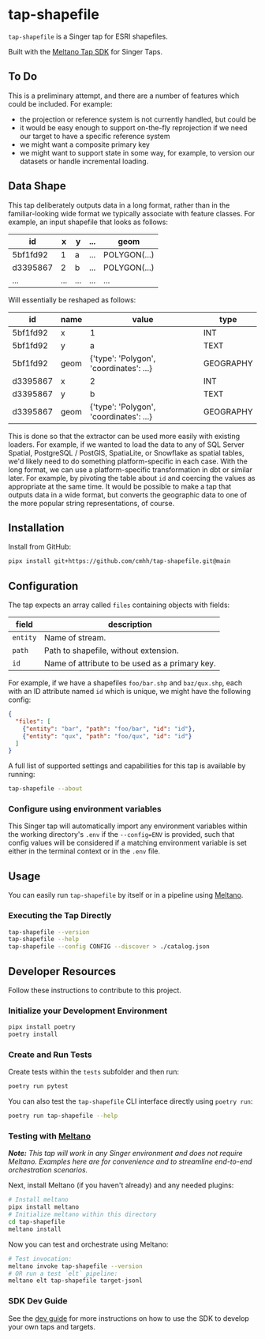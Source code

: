 # tap-shapefile

`tap-shapefile` is a Singer tap for ESRI shapefiles.

Built with the [Meltano Tap SDK](https://sdk.meltano.com) for Singer Taps.

## To Do

This is a preliminary attempt, and there are a number of features which could be included.  For example:

* the projection or reference system is not currently handled, but could be 
* it would be easy enough to support on-the-fly reprojection if we need our target to have a specific reference system
* we might want a composite primary key
* we might want to support state in some way, for example, to version our datasets or handle incremental loading.

## Data Shape

This tap deliberately outputs data in a long format, rather than in the familiar-looking wide format we typically associate with feature classes.  For example, an input shapefile that looks as follows:

id       |  x  |   y | ... | geom
---------|-----|-----|-----|-------------
5bf1fd92 |   1 |   a | ... | POLYGON(...)
d3395867 |   2 |   b | ... | POLYGON(...)
...      | ... | ... | ... | ...

Will essentially be reshaped as follows:

id       | name | value                                   |  type 
---------|------|-----------------------------------------|------------
5bf1fd92 |    x |                                       1 |  INT 
5bf1fd92 |    y |                                       a |  TEXT 
5bf1fd92 | geom | {'type': 'Polygon', 'coordinates': ...} |  GEOGRAPHY
d3395867 |    x |                                       2 |  INT 
d3395867 |    y |                                       b |  TEXT 
d3395867 | geom | {'type': 'Polygon', 'coordinates': ...} |  GEOGRAPHY

This is done so that the extractor can be used more easily with existing loaders.  For example, if we wanted to load the data to any of SQL Server Spatial, PostgreSQL / PostGIS, SpatiaLite, or Snowflake as spatial tables, we'd likely need to do something platform-specific in each case.  With the long format, we can use a platform-specific transformation in dbt or similar later.  For example, by pivoting the table about `id` and coercing the values as appropriate at the same time.  It would be possible to make a tap that outputs data in a wide format, but converts the geographic data to one of the more popular string representations, of course.

## Installation

Install from GitHub:

```bash
pipx install git+https://github.com/cmhh/tap-shapefile.git@main
```

## Configuration

The tap expects an array called `files` containing objects with fields:

field     | description
----------|-------------------------------------------------
 `entity` | Name of stream.
 `path`   | Path to shapefile, without extension.
 `id`     | Name of attribute to be used as a primary key.
 
 For example, if we have a shapefiles `foo/bar.shp` and `baz/qux.shp`, each with an ID attribute named `id` which is unique, we might have the following config:

```json
{
  "files": [
    {"entity": "bar", "path": "foo/bar", "id": "id"},
    {"entity": "qux", "path": "foo/qux", "id": "id"}
  ]
}
```

A full list of supported settings and capabilities for this
tap is available by running:

```bash
tap-shapefile --about
```

### Configure using environment variables

This Singer tap will automatically import any environment variables within the working directory's
`.env` if the `--config=ENV` is provided, such that config values will be considered if a matching
environment variable is set either in the terminal context or in the `.env` file.


## Usage

You can easily run `tap-shapefile` by itself or in a pipeline using [Meltano](https://meltano.com/).

### Executing the Tap Directly

```bash
tap-shapefile --version
tap-shapefile --help
tap-shapefile --config CONFIG --discover > ./catalog.json
```

## Developer Resources

Follow these instructions to contribute to this project.

### Initialize your Development Environment

```bash
pipx install poetry
poetry install
```

### Create and Run Tests

Create tests within the `tests` subfolder and
  then run:

```bash
poetry run pytest
```

You can also test the `tap-shapefile` CLI interface directly using `poetry run`:

```bash
poetry run tap-shapefile --help
```

### Testing with [Meltano](https://www.meltano.com)

_**Note:** This tap will work in any Singer environment and does not require Meltano.
Examples here are for convenience and to streamline end-to-end orchestration scenarios._

Next, install Meltano (if you haven't already) and any needed plugins:

```bash
# Install meltano
pipx install meltano
# Initialize meltano within this directory
cd tap-shapefile
meltano install
```

Now you can test and orchestrate using Meltano:

```bash
# Test invocation:
meltano invoke tap-shapefile --version
# OR run a test `elt` pipeline:
meltano elt tap-shapefile target-jsonl
```

### SDK Dev Guide

See the [dev guide](https://sdk.meltano.com/en/latest/dev_guide.html) for more instructions on how to use the SDK to
develop your own taps and targets.
